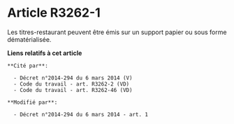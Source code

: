# Article R3262-1

Les titres-restaurant peuvent être émis sur un support papier ou sous forme dématérialisée.

**Liens relatifs à cet article**

	**Cité par**:

	  - Décret n°2014-294 du 6 mars 2014 (V)
	  - Code du travail - art. R3262-2 (VD)
	  - Code du travail - art. R3262-46 (VD)

	**Modifié par**:

	  - Décret n°2014-294 du 6 mars 2014 - art. 1
